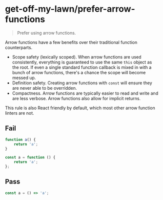 # get-off-my-lawn/prefer-arrow-functions

> Prefer using arrow functions.

Arrow functions have a few benefits over their traditional function counterparts.

-   Scope safety (lexically scoped). When arrow functions are used consistently, everything is guaranteed to use the same `this` object as the root. If even a single standard function callback is mixed in with a bunch of arrow functions, there's a chance the scope will become messed up.
-   Definition safety. Creating arrow functions with `const` will ensure they are never able to be overridden.
-   Compactness. Arrow functions are typically easier to read and write and are less verbose. Arrow functions also allow for implicit returns.

This rule is also React friendly by default, which most other arrow function linters are not.

## Fail

```js
function a() {
    return 'a';
}
```

```js
const a = function () {
    return 'a';
};
```

## Pass

```js
const a = () => 'a';
```
